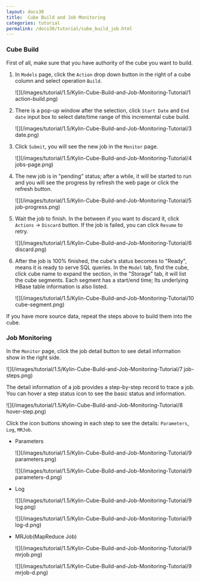 ```yaml
---
layout: docs30
title:  Cube Build and Job Monitoring
categories: tutorial
permalink: /docs30/tutorial/cube_build_job.html
---
```


### Cube Build
First of all, make sure that you have authority of the cube you want to build.

1. In `Models` page, click the `Action` drop down button in the right of a cube column and select operation `Build`.

   ![](/images/tutorial/1.5/Kylin-Cube-Build-and-Job-Monitoring-Tutorial/1 action-build.png)

2. There is a pop-up window after the selection, click `Start Date` and `End date` input box to select date/time range of this incremental cube build.

   ![](/images/tutorial/1.5/Kylin-Cube-Build-and-Job-Monitoring-Tutorial/3 date.png)

4. Click `Submit`, you will see the new job in the `Monitor` page.

   ![](/images/tutorial/1.5/Kylin-Cube-Build-and-Job-Monitoring-Tutorial/4 jobs-page.png)

5. The new job is in "pending" status; after a while, it will be started to run and you will see the progress by refresh the web page or click the refresh button.

   ![](/images/tutorial/1.5/Kylin-Cube-Build-and-Job-Monitoring-Tutorial/5 job-progress.png)


6. Wait the job to finish. In the between if you want to discard it, click `Actions` -> `Discard` button. If the job is failed, you can click `Resume` to retry.

   ![](/images/tutorial/1.5/Kylin-Cube-Build-and-Job-Monitoring-Tutorial/6 discard.png)

7. After the job is 100% finished, the cube's status becomes to "Ready", means it is ready to serve SQL queries. In the `Model` tab, find the cube, click cube name to expand the section, in the "Storage" tab, it will list the cube segments. Each segment has a start/end time; Its underlying HBase table information is also listed.

   ![](/images/tutorial/1.5/Kylin-Cube-Build-and-Job-Monitoring-Tutorial/10 cube-segment.png)

If you have more source data, repeat the steps above to build them into the cube.

### Job Monitoring
In the `Monitor` page, click the job detail button to see detail information show in the right side.

![](/images/tutorial/1.5/Kylin-Cube-Build-and-Job-Monitoring-Tutorial/7 job-steps.png)

The detail information of a job provides a step-by-step record to trace a job. You can hover a step status icon to see the basic status and information.

![](/images/tutorial/1.5/Kylin-Cube-Build-and-Job-Monitoring-Tutorial/8 hover-step.png)

Click the icon buttons showing in each step to see the details: `Parameters`, `Log`, `MRJob`.

* Parameters

   ![](/images/tutorial/1.5/Kylin-Cube-Build-and-Job-Monitoring-Tutorial/9 parameters.png)

   ![](/images/tutorial/1.5/Kylin-Cube-Build-and-Job-Monitoring-Tutorial/9 parameters-d.png)

* Log
        
   ![](/images/tutorial/1.5/Kylin-Cube-Build-and-Job-Monitoring-Tutorial/9 log.png)

   ![](/images/tutorial/1.5/Kylin-Cube-Build-and-Job-Monitoring-Tutorial/9 log-d.png)

* MRJob(MapReduce Job)

   ![](/images/tutorial/1.5/Kylin-Cube-Build-and-Job-Monitoring-Tutorial/9 mrjob.png)

   ![](/images/tutorial/1.5/Kylin-Cube-Build-and-Job-Monitoring-Tutorial/9 mrjob-d.png)


